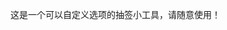 这是一个可以自定义选项的抽签小工具，请随意使用！

<script setup>
import DrawTool from '../components/DrawTool.vue'
</script>

<DrawTool />

